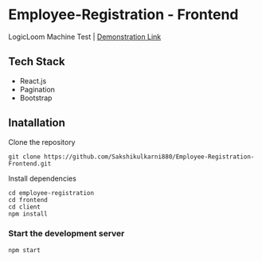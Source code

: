 # Employee-Registration - Frontend
LogicLoom Machine Test | [Demonstration Link]([url](https://drive.google.com/file/d/1iEuW9gihQQi-2lmSNtWdQHsalJyEeAYN/view?usp=sharing))

## Tech Stack

* React.js
* Pagination
* Bootstrap

## Inatallation

Clone the repository
```
git clone https://github.com/Sakshikulkarni880/Employee-Registration-Frontend.git
```

Install dependencies
```
cd employee-registration
cd frontend
cd client
npm install
```

### Start the development server
```
npm start
```
